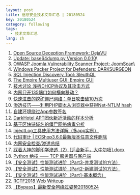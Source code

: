 ```yaml
---
layout: post
title: 信息安全技术文章汇总 | 20180524
key: 20180524
category: following
tags:
  - 技术文章汇总
lang: zh
---
```

1. [Open Source Deception Framework: DejaVU](https://n0where.net/open-source-deception-framework-dejavu)
2. [Update: base64dump.py Version 0.0.10](https://blog.didierstevens.com/2018/05/25/update-base64dump-py-version-0-0-10/)\
3. [OWASP Joomla Vulnerability Scanner Project: JoomScan](https://n0where.net/owasp-joomla-vulnerability-scanner-project-joomscan)\
4. [Windows Packer Project for Defenders: DARKSURGEON](https://n0where.net/windows-packer-project-for-defenders-darksurgeon)
5. [SQL Injection Discovery Tool: SleuthQL](https://n0where.net/sql-injection-discovery-tool-sleuthql)
6. [The Empire Multiuser GUI: Empire GUI](https://n0where.net/the-empire-multiuser-gui-empire-gui)
7. [技术讨论 浅析DHCP协议及其攻击方式](http://www.freebuf.com/articles/web/172419.html)
8. [内网只开135端口如何横向移动？](http://www.4hou.com/technology/11794.html)
9. [快速进击的挖矿僵尸网络：单日攻击破10万次](http://www.4hou.com/others/11811.html)
10. [渗透技巧——利用PHP脚本从浏览器中获得Net-NTLM hash](https://www.secpulse.com/archives/72015.html)
11. [自建环境绕过App参数签名](http://www.freebuf.com/articles/terminal/172016.html)
12. [DarkHotel APT团伙新近活动的样本分析](http://www.freebuf.com/articles/system/171049.html%5D)
13. [基于区块链域名的僵尸网络病毒分析](http://www.freebuf.com/articles/blockchain-articles/172559.html)
14. [InjectLog工具使用方法详解（多app实例）](https://www.52pojie.cn/thread-743758-1-1.html)
15. [代码审计 \| ECShop3.6.0最新版本任意文件删除](https://bbs.ichunqiu.com/thread-40820-1-1.html)
16. [内网安全检查/渗透总结](http://xz.aliyun.com/t/2354%5C)
17. [踩着大神的脚印学渗透（2）\[适合新手，大牛勿喷\].docx](https://bbs.ichunqiu.com/thread-40808-1-1.html)
18. [Python 绝技 —— TCP 服务器与客户端](https://bbs.ichunqiu.com/thread-40798-1-1.html)
19. [【安全测试】性能测试进阶（Part3-并发测试的方法）](http://blog.nsfocus.net/test-3/)
20. [【安全测试】性能测试进阶（Part2-新建测试的方法）](http://blog.nsfocus.net/test-2/)
21. [【安全测试】性能测试进阶（Part1-基本概念）](http://blog.nsfocus.net/test-1/)
22. [RCTF2018 Web Writeup](http://wiki.ioin.in/url/Wo8m)
23. [【Bypass】最新安全狗绕过姿势20180524](http://wiki.ioin.in/url/y8vV)